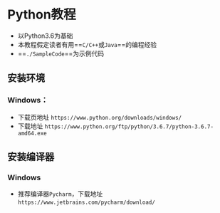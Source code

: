 # Python教程

- 以Python3.6为基础
- 本教程假定读者有用==`C/C++`或`Java`==的编程经验
- ==`./SampleCode`==为示例代码



## 安装环境

### Windows：
- 下载页地址 `https://www.python.org/downloads/windows/`
- 下载地址 `https://www.python.org/ftp/python/3.6.7/python-3.6.7-amd64.exe`

## 安装编译器

### Windows

- 推荐编译器`Pycharm`，下载地址`https://www.jetbrains.com/pycharm/download/`